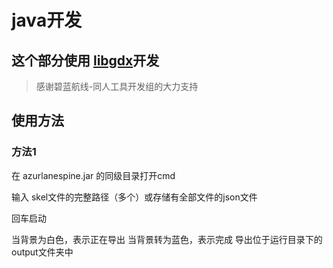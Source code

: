 # java开发
## 这个部分使用 [libgdx](https://github.com/libgdx/libgdx)开发

>感谢碧蓝航线-同人工具开发组的大力支持
## 使用方法

### 方法1
在 azurlanespine.jar 的同级目录打开cmd

输入 skel文件的完整路径（多个）或存储有全部文件的json文件

回车启动

当背景为白色，表示正在导出
当背景转为蓝色，表示完成
导出位于运行目录下的output文件夹中
